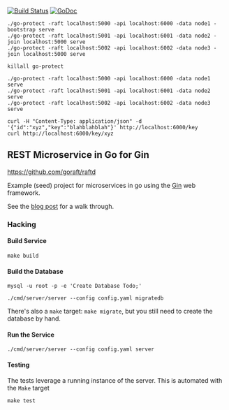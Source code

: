 [![Build Status](https://travis-ci.org/benschw/go-protect.svg)](https://travis-ci.org/benschw/go-protect)
[![GoDoc](http://godoc.org/github.com/benschw/go-protect?status.png)](http://godoc.org/github.com/benschw/go-protect)

	./go-protect -raft localhost:5000 -api localhost:6000 -data node1 -bootstrap serve
	./go-protect -raft localhost:5001 -api localhost:6001 -data node2 -join localhost:5000 serve
	./go-protect -raft localhost:5002 -api localhost:6002 -data node3 -join localhost:5000 serve

	killall go-protect

	./go-protect -raft localhost:5000 -api localhost:6000 -data node1 serve
	./go-protect -raft localhost:5001 -api localhost:6001 -data node2 serve
	./go-protect -raft localhost:5002 -api localhost:6002 -data node3 serve

	curl -H "Content-Type: application/json" -d '{"id":"xyz","key":"blahblahblah"}' http://localhost:6000/key
	curl http://localhost:6000/key/xyz

## REST Microservice in Go for Gin

https://github.com/goraft/raftd

Example (seed) project for microservices in go using the [Gin](http://gin-gonic.github.io/gin/) web framework.


See the [blog post](http://txt.fliglio.com) for a walk through.

### Hacking

#### Build Service
	
	make build

#### Build the Database

	mysql -u root -p -e 'Create Database Todo;'

	./cmd/server/server --config config.yaml migratedb

There's also a `make` target: `make migrate`, but you still need to create the database by hand.

#### Run the Service

	./cmd/server/server --config config.yaml server

#### Testing
The tests leverage a running instance of the server. This is automated with the `Make` target

	make test
